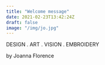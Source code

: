 ```yaml
---
title: "Welcome message"
date: 2021-02-23T13:42:24Z
draft: false
image: "/img/jo.jpg" 
---
```


<span class="four-words">DESIGN . ART . VISION . EMBROIDERY</span>

<span class="intro-handwritten">by Joanna Florence</span>